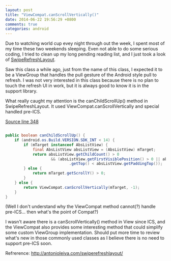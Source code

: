 ```yaml
---
layout: post
title: "ViewCompat.canScrollVertically()"
date: 2014-06-22 19:56:29 +0800
comments: true
categories: android
---
```



Due to watching world cup evey night through out the week, I spent most of my time these two weekends sleeping. Even not able to do some serious coding, I tried to clean up my long pending reading list, and I just took a look of [SwipeRefreshLayout](http://developer.android.com/reference/android/support/v4/widget/SwipeRefreshLayout.html). 

Saw this class a while ago, just from the name of this class, I expected it to be a ViewGroup that handles the pull gesture of the Android style pull to refresh. I was not very interested in this class because there is no plan to touch the refresh UI in work, but it is always good to know it is in the support library. 

What really caught my attention is the canChildScrollUp() method in SwipeRefreshLayout. It used ViewCompat.canScrollVertically and special handled pre-ICS. 


[Source line 348](https://android.googlesource.com/platform/frameworks/support/+/refs/heads/master/v4/java/android/support/v4/widget/SwipeRefreshLayout.java)

``` java 

public boolean canChildScrollUp() {
    if (android.os.Build.VERSION.SDK_INT < 14) {
        if (mTarget instanceof AbsListView) {
            final AbsListView absListView = (AbsListView) mTarget;
            return absListView.getChildCount() > 0
                    && (absListView.getFirstVisiblePosition() > 0 || absListView.getChildAt(0)
                            .getTop() < absListView.getPaddingTop());
        } else {
            return mTarget.getScrollY() > 0;
        }
    } else {
        return ViewCompat.canScrollVertically(mTarget, -1);
    }
}

```

(Well I don't understand why the ViewCompat method cannot(?) handle pre-ICS... then what's the point of Compat?)

I wasn't aware there is a canScrollVertically() method in View since ICS, and the ViewCompat also provides some interesting method that could simplify some custom ViewGroup implementation. Should put more time to review what's new in those commonly used classes as I believe there is no need to support pre-ICS soon. 

Refrerence: http://antonioleiva.com/swiperefreshlayout/

